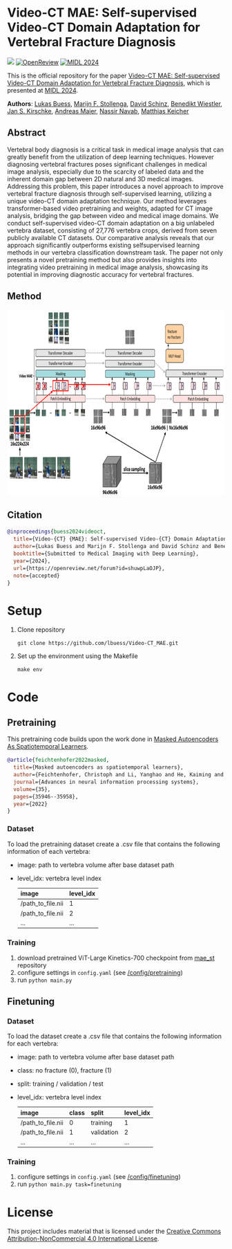 # Video-CT MAE: Self-supervised Video-CT Domain Adaptation for Vertebral Fracture Diagnosis
[![](https://img.shields.io/badge/Project_Page-green)](https://www.cs.cit.tum.de/en/camp/projects/diva/)
[![OpenReview](https://img.shields.io/badge/OpenReview-blue)](https://openreview.net/forum?id=shuwpLaOJP&referrer=%5BAuthor%20Console%5D(%2Fgroup%3Fid%3DMIDL.io%2F2024%2FConference%2FAuthors%23your-submissions))
[![MIDL 2024](https://img.shields.io/badge/MIDL-2024-red)](https://2024.midl.io/)


This is the official repository for the paper [Video-CT MAE: Self-supervised Video-CT Domain Adaptation for Vertebral Fracture Diagnosis](https://openreview.net/pdf?id=shuwpLaOJP), which is presented at [MIDL 2024](https://2024.midl.io/).

**Authors**: [Lukas Buess][lb], [Marijn F. Stollenga][ms], [David Schinz][ds], [Benedikt Wiestler][bw], [Jan S. Kirschke][jsk], [Andreas Maier][am], [Nassir Navab][nn], [Matthias Keicher][mk]

[lb]:https://scholar.google.com/citations?user=kSTPIqMAAAAJ&hl=de
[ms]:https://scholar.google.de/citations?user=52L53fEAAAAJ&hl=en&oi=ao
[ds]:https://scholar.google.com/citations?user=rvCLes0AAAAJ&hl=de
[bw]:https://www.neurokopfzentrum.med.tum.de/neuroradiologie/mitarbeiter-profil-wiestler.html
[jsk]:https://www.neurokopfzentrum.med.tum.de/neuroradiologie/347.html
[am]:https://lme.tf.fau.de/person/maier/
[mk]:https://www.cs.cit.tum.de/camp/members/matthias-keicher/
[nn]:https://www.cs.cit.tum.de/camp/members/cv-nassir-navab/nassir-navab/

## Abstract
Vertebral body diagnosis is a critical task in medical image analysis that can greatly benefit from the utilization of deep learning techniques. However diagnosing vertebral fractures poses significant challenges in medical image analysis, especially due to the scarcity of labeled data and the inherent domain gap between 2D natural and 3D medical images. Addressing this problem, this paper introduces a novel approach to improve vertebral fracture diagnosis through self-supervised learning, utilizing a unique video-CT domain adaptation technique. Our method leverages transformer-based video pretraining and weights, adapted for CT image analysis, bridging the gap between video and medical image domains. We conduct self-supervised video-CT domain adaptation on a big unlabeled vertebra dataset, consisting of 27,776 vertebra crops, derived from seven publicly available CT datasets. Our comparative analysis reveals that our approach significantly outperforms existing selfsupervised learning methods in our vertebra classification downstream task. The paper not only presents a novel pretraining method but also provides insights into integrating video pretraining in medical image analysis, showcasing its potential in improving diagnostic accuracy for vertebral fractures.

## Method

<div align="center">
  <img src="figures/method_overview_gap.png"  width="836" height="431" alt="Graphical Abstract"/>
</div>


## Citation
```BibTeX
@inproceedings{buess2024videoct,
  title={Video-{CT} {MAE}: Self-supervised Video-{CT} Domain Adaptation for Vertebral Fracture Diagnosis},
  author={Lukas Buess and Marijn F. Stollenga and David Schinz and Benedikt Wiestler and Jan Kirschke and Andreas Maier and Nassir Navab and Matthias Keicher},
  booktitle={Submitted to Medical Imaging with Deep Learning},
  year={2024},
  url={https://openreview.net/forum?id=shuwpLaOJP},
  note={accepted}
}
```

# Setup
1. Clone repository
    ```
    git clone https://github.com/lbuess/Video-CT_MAE.git
    ```

2. Set up the environment using the Makefile
    ```
    make env
    ```

# Code

## Pretraining
This pretraining code builds upon the work done in [Masked Autoencoders As Spatiotemporal Learners](https://github.com/facebookresearch/mae_st).
```BibTeX
@article{feichtenhofer2022masked,
  title={Masked autoencoders as spatiotemporal learners},
  author={Feichtenhofer, Christoph and Li, Yanghao and He, Kaiming and others},
  journal={Advances in neural information processing systems},
  volume={35},
  pages={35946--35958},
  year={2022}
}
```

### Dataset
To load the pretraining dataset create a .csv file that contains the following information of each vertebra:
- image: path to vertebra volume after base dataset path
- level_idx: vertebra level index

  | image                | level_idx       |
  | -------------------- | --------------- |
  | /path_to_file.nii    | 1               |
  | /path_to_file.nii    | 2               |
  | ...                  | ...             |


### Training
1. download pretrained ViT-Large Kinetics-700 checkpoint from [mae_st](https://github.com/facebookresearch/mae_st) repository
2. configure settings in `config.yaml` (see [/config/pretraining](/config/pretraining/))
3. run `python main.py`


## Finetuning

### Dataset
To load the dataset create a .csv file that contains the following information for each vertebra:
- image: path to vertebra volume after base dataset path
- class: no fracture (0), fracture (1)
- split: training / validation / test
- level_idx: vertebra level index

  | image               | class           | split           | level_idx          |
  | ------------------- | --------------- | --------------- | ------------------ |
  | /path_to_file.nii   | 0               | training        | 1                  |
  | /path_to_file.nii   | 1               | validation      | 2                  |
  | ...                 | ...             | ...             | ...                |

### Training
1. configure settings in `config.yaml` (see [/config/finetuning](/config/finetuning/))
2. run `python main.py task=finetuning`


# License
This project includes material that is licensed under the [Creative Commons Attribution-NonCommercial 4.0 International License](https://creativecommons.org/licenses/by-nc/4.0/deed.en).